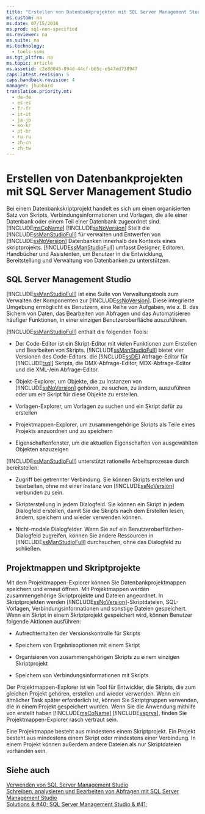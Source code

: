 ```yaml
---
title: "Erstellen von Datenbankprojekten mit SQL Server Management Studio"
ms.custom: na
ms.date: 07/15/2016
ms.prod: sql-non-specified
ms.reviewer: na
ms.suite: na
ms.technology: 
  - tools-ssms
ms.tgt_pltfrm: na
ms.topic: article
ms.assetid: c2e80045-894d-44cf-b65c-e547ed738947
caps.latest.revision: 5
caps.handback.revision: 4
manager: jhubbard
translation.priority.mt: 
  - de-de
  - es-es
  - fr-fr
  - it-it
  - ja-jp
  - ko-kr
  - pt-br
  - ru-ru
  - zh-cn
  - zh-tw
---
```

# Erstellen von Datenbankprojekten mit SQL Server Management Studio
Bei einem Datenbankskriptprojekt handelt es sich um einen organisierten Satz von Skripts, Verbindungsinformationen und Vorlagen, die alle einer Datenbank oder einem Teil einer Datenbank zugeordnet sind. [!INCLUDE[msCoName](../content/includes/msCoName_md.md)] [!INCLUDE[ssNoVersion](../content/includes/ssNoVersion_md.md)] Stellt die [!INCLUDE[ssManStudioFull](../content/includes/ssManStudioFull_md.md)] für verwalten und Entwerfen von [!INCLUDE[ssNoVersion](../content/includes/ssNoVersion_md.md)] Datenbanken innerhalb des Kontexts eines skriptprojekts. [!INCLUDE[ssManStudioFull](../content/includes/ssManStudioFull_md.md)] umfasst Designer, Editoren, Handbücher und Assistenten, um Benutzer in die Entwicklung, Bereitstellung und Verwaltung von Datenbanken zu unterstützen.  
  
## SQL Server Management Studio  
[!INCLUDE[ssManStudioFull](../content/includes/ssManStudioFull_md.md)] ist eine Suite von Verwaltungstools zum Verwalten der Komponenten zur [!INCLUDE[ssNoVersion](../content/includes/ssNoVersion_md.md)]. Diese integrierte Umgebung ermöglicht es Benutzern, eine Reihe von Aufgaben, wie z. B. das Sichern von Daten, das Bearbeiten von Abfragen und das Automatisieren häufiger Funktionen, in einer einzigen Benutzeroberfläche auszuführen.  
  
[!INCLUDE[ssManStudioFull](../content/includes/ssManStudioFull_md.md)] enthält die folgenden Tools:  
  
-   Der Code-Editor ist ein Skript-Editor mit vielen Funktionen zum Erstellen und Bearbeiten von Skripts. [!INCLUDE[ssManStudioFull](../content/includes/ssManStudioFull_md.md)] bietet vier Versionen des Code-Editors. die [!INCLUDE[ssDE](../content/includes/ssDE_md.md)] Abfrage-Editor für [!INCLUDE[tsql](../content/includes/tsql_md.md)] Skripts, die DMX-Abfrage-Editor, MDX-Abfrage-Editor und die XML-\/ein Abfrage-Editor.  
  
-   Objekt-Explorer, um Objekte, die zu Instanzen von [!INCLUDE[ssNoVersion](../content/includes/ssNoVersion_md.md)] gehören, zu suchen, zu ändern, auszuführen oder um ein Skript für diese Objekte zu erstellen.  
  
-   Vorlagen-Explorer, um Vorlagen zu suchen und ein Skript dafür zu erstellen  
  
-   Projektmappen-Explorer, um zusammengehörige Skripts als Teile eines Projekts anzuordnen und zu speichern  
  
-   Eigenschaftenfenster, um die aktuellen Eigenschaften von ausgewählten Objekten anzuzeigen  
  
[!INCLUDE[ssManStudioFull](../content/includes/ssManStudioFull_md.md)] unterstützt rationelle Arbeitsprozesse durch bereitstellen:  
  
-   Zugriff bei getrennter Verbindung. Sie können Skripts erstellen und bearbeiten, ohne mit einer Instanz von [!INCLUDE[ssNoVersion](../content/includes/ssNoVersion_md.md)] verbunden zu sein.  
  
-   Skripterstellung in jedem Dialogfeld. Sie können ein Skript in jedem Dialogfeld erstellen, damit Sie die Skripts nach dem Erstellen lesen, ändern, speichern und wieder verwenden können.  
  
-   Nicht-modale Dialogfelder. Wenn Sie auf ein Benutzeroberflächen-Dialogfeld zugreifen, können Sie andere Ressourcen in [!INCLUDE[ssManStudioFull](../content/includes/ssManStudioFull_md.md)] durchsuchen, ohne das Dialogfeld zu schließen.  
  
## Projektmappen und Skriptprojekte  
Mit dem Projektmappen-Explorer können Sie Datenbankprojektmappen speichern und erneut öffnen. Mit Projektmappen werden zusammengehörige Skriptprojekte und Dateien angeordnet. In Skriptprojekten werden [!INCLUDE[ssNoVersion](../content/includes/ssNoVersion_md.md)]-Skriptdateien, SQL-Vorlagen, Verbindungsinformationen und sonstige Dateien gespeichert. Wenn ein Skript in einem Skriptprojekt gespeichert wird, können Benutzer folgende Aktionen ausführen:  
  
-   Aufrechterhalten der Versionskontrolle für Skripts  
  
-   Speichern von Ergebnisoptionen mit einem Skript  
  
-   Organisieren von zusammengehörigen Skripts zu einem einzigen Skriptprojekt  
  
-   Speichern von Verbindungsinformationen mit Skripts  
  
Der Projektmappen-Explorer ist ein Tool für Entwickler, die Skripts, die zum gleichen Projekt gehören, erstellen und wieder verwenden. Wenn ein ähnlicher Task später erforderlich ist, können Sie Skriptgruppen verwenden, die in einem Projekt gespeichert wurden. Wenn Sie die Anwendung mithilfe von erstellt haben [!INCLUDE[msCoName](../content/includes/msCoName_md.md)] [!INCLUDE[vsprvs](../content/includes/vsprvs_md.md)], finden Sie Projektmappen-Explorer rasch vertraut sein.  
  
Eine Projektmappe besteht aus mindestens einem Skriptprojekt. Ein Projekt besteht aus mindestens einem Skript oder mindestens einer Verbindung. In einem Projekt können außerdem andere Dateien als nur Skriptdateien vorhanden sein.  
  
## Siehe auch  
[Verwenden von SQL Server Management Studio](../content/Use-SQL-Server-Management-Studio.md)  
[Schreiben, analysieren und Bearbeiten von Abfragen mit SQL Server Management Studio](assetId:///062051e4-4b77-4969-98ae-d2547c24ce3e)  
[Solutions & #40; SQL Server Management Studio & #41;](../content/Solutions--SQL-Server-Management-Studio-.md)  
  
